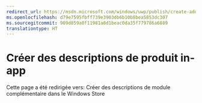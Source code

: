 ```yaml
---
redirect_url: https://msdn.microsoft.com/windows/uwp/publish/create-add-on-store-listings
ms.openlocfilehash: d79e7595fbff739e3903db6b10b8bea5853dc307
ms.sourcegitcommit: 909d859a0f11981a8d1beac0da35f779786a6889
translationtype: HT
---
```

# <a name="create-iap-descriptions"></a>Créer des descriptions de produit in-app

Cette page a été redirigée vers: Créer des descriptions de module complémentaire dans le Windows Store